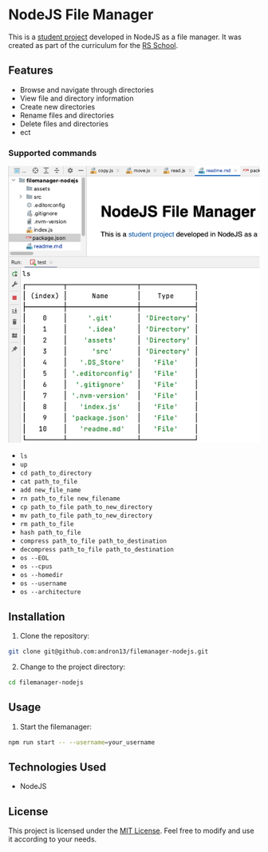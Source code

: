 # NodeJS File Manager

This is a [student project](https://github.com/AlreadyBored/nodejs-assignments/blob/main/assignments/file-manager/assignment.md) developed in NodeJS as a file manager. It was created as part of the curriculum for the [RS School](https://rs.school/).

## Features

- Browse and navigate through directories
- View file and directory information
- Create new directories
- Rename files and directories
- Delete files and directories
- ect

### Supported commands

![ls.png](./assets/ls.png)

- `ls`
- `up`
- `cd path_to_directory`
- `cat path_to_file`
- `add new_file_name`
- `rn path_to_file new_filename`
- `cp path_to_file path_to_new_directory`
- `mv path_to_file path_to_new_directory`
- `rm path_to_file`
- `hash path_to_file`
- `compress path_to_file path_to_destination`
- `decompress path_to_file path_to_destination`
- `os --EOL`
- `os --cpus`
- `os --homedir`
- `os --username`
- `os --architecture`

## Installation

1. Clone the repository:

```bash
git clone git@github.com:andron13/filemanager-nodejs.git
```

2. Change to the project directory:

```bash
cd filemanager-nodejs
```

## Usage

1. Start the filemanager:

```bash
npm run start -- --username=your_username
```

## Technologies Used

- NodeJS

## License

This project is licensed under the [MIT License](https://opensource.org/licenses/MIT). Feel free to modify and use it according to your needs.







